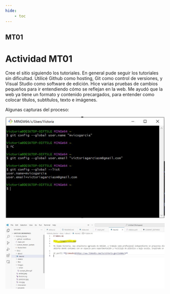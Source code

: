 ```yaml
---
hide:
    - toc
---
```


## MT01

# Actividad MT01
Cree el sitio siguiendo los tutoriales. En general pude seguir los tutoriales sin dificultad.
Utilicé Github como hosting, Git como control de versiones, y Visual Studio como software de edición.
Hice varias pruebas de cambios pequeños para ir entendiendo cómo se reflejan en la web. 
Me ayudó que la web ya tiene un formato y contenido precargados, para entender como colocar títulos, subtítulos, texto e imágenes.

Algunas capturas del proceso:

![](../images/configgitbash.jpg)

![](../images/aboutred.jpg)
